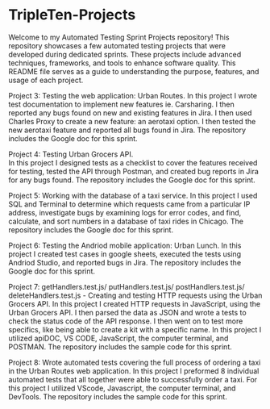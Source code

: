 # TripleTen-Projects

Welcome to my Automated Testing Sprint Projects repository! This repository showcases a few automated testing projects that were developed during dedicated sprints. These projects include advanced techniques, frameworks, and tools to enhance software quality. This README file serves as a guide to understanding the purpose, features, and usage of each project. 

Project 3: Testing the web application: Urban Routes. 
In this project I wrote test documentation to implement new features ie. Carsharing. I then reported any bugs found on new and existing features in Jira. I then used Charles Proxy to create a new feature: an aerotaxi option. I then tested the new aerotaxi feature and reported all bugs found in Jira. The repository includes the Google doc for this sprint. 

Project 4: Testing Urban Grocers API.  
In this project I designed tests as a checklist to cover the features received for testing, tested the API through Postman, and created bug reports in Jira for any bugs found. The repository includes the Google doc for this sprint. 

Project 5: Working with the database of a taxi service. 
In this project I used SQL and Terminal to determine which requests came from a particular IP address, investigate bugs by examining logs for error codes, and find, calculate, and sort numbers in a database of taxi rides in Chicago. The repository includes the Google doc for this sprint. 

Project 6: Testing the Andriod mobile application: Urban Lunch. 
In this project I created test cases in google sheets, executed the tests using Andriod Studio, and reported bugs in Jira. The repository includes the Google doc for this sprint. 

Project 7: getHandlers.test.js/ putHandlers.test.js/ postHandlers.test.js/ deleteHandlers.test.js - Creating and testing HTTP requests using the Urban Grocers API. 
In this project I created HTTP requests in JavaScript, using the Urban Grocers API. I then parsed the data as JSON and wrote a tests to check the status code of the API response. I then went on to test more specifics, like being able to create a kit with a specific name. In this project I utilized apiDOC, VS CODE, JavaScript, the computer terminal, and POSTMAN. The repository includes the sample code for this sprint. 

Project 8: Wrote automated tests covering the full process of ordering a taxi in the Urban Routes web application. 
In this project I preformed 8 individual automated tests that all together were able to successfully order a taxi. For this project I utilized VScode, Javascript, the computer terminal, and DevTools. The repository includes the sample code for this sprint. 



